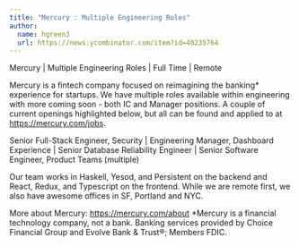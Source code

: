```yaml
---
title: "Mercury : Multiple Engineering Roles"
author:
  name: hgreen3
  url: https://news.ycombinator.com/item?id=40235764
---
```

Mercury | Multiple Engineering Roles | Full Time | Remote

Mercury is a fintech company focused on reimagining the banking* experience for startups. We have multiple roles available within engineering with more coming soon - both IC and Manager positions. A couple of current openings highlighted below, but all can be found and applied to at <a href="https:&#x2F;&#x2F;mercury.com&#x2F;jobs" rel="nofollow">https:&#x2F;&#x2F;mercury.com&#x2F;jobs</a>.

Senior Full-Stack Engineer, Security | Engineering Manager, Dashboard Experience | Senior Database Reliability Engineer | Senior Software Engineer, Product Teams (multiple)

Our team works in Haskell, Yesod, and Persistent on the backend and React, Redux, and Typescript on the frontend. While we are remote first, we also have awesome offices in SF, Portland and NYC.

More about Mercury: <a href="https:&#x2F;&#x2F;mercury.com&#x2F;about" rel="nofollow">https:&#x2F;&#x2F;mercury.com&#x2F;about</a>
*Mercury is a financial technology company, not a bank. Banking services provided by Choice Financial Group and Evolve Bank &amp; Trust®; Members FDIC.
